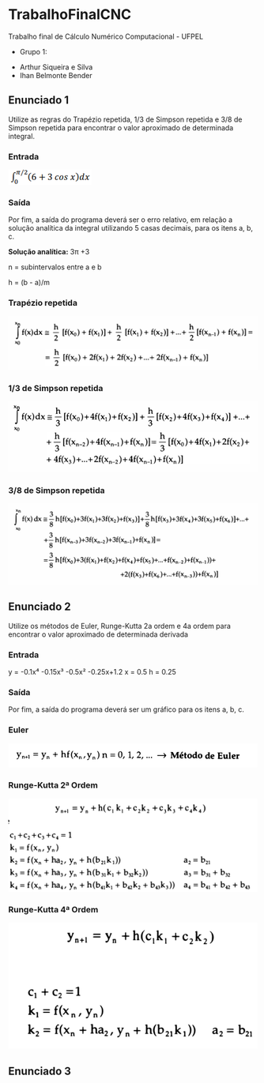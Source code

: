 # TrabalhoFinalCNC
Trabalho final de Cálculo Numérico Computacional - UFPEL

* Grupo 1:
- Arthur Siqueira e Silva
- Ihan Belmonte Bender

## Enunciado 1
Utilize as regras do Trapézio repetida, 1/3 de Simpson repetida e 3/8 de Simpson
repetida para encontrar o valor aproximado de determinada integral. 

### Entrada
![entrada1](/Entradas/entrada1.png)

### Saída
Por fim, a saída do programa deverá ser o erro relativo, em relação a solução
analítica da integral utilizando 5 casas decimais, para os itens a, b, c.

**Solução analítica:** 3π +3

n = subintervalos entre a e b

h = (b - a)/m

### Trapézio repetida

![i1](/FormulasI/regraTR.png)

### 1/3 de Simpson repetida

![i2](/FormulasI/regraS13R.png)


### 3/8 de Simpson repetida

![i3](/FormulasI/regraS38R.png)

## Enunciado 2
Utilize os métodos de Euler, Runge-Kutta 2a ordem e 4a ordem para encontrar
o valor aproximado de determinada derivada

### Entrada
y = -0.1x⁴ -0.15x³ -0.5x² -0.25x+1.2
x = 0.5
h = 0.25

### Saída
Por fim, a saída do programa deverá ser um gráfico para os itens a, b, c.

### Euler

![d1](FormulasD/euler.png)

### Runge-Kutta 2ª Ordem

![d2](FormulasD/RK2.png)

### Runge-Kutta 4ª Ordem

![d3](FormulasD/RK4.png)

## Enunciado 3
